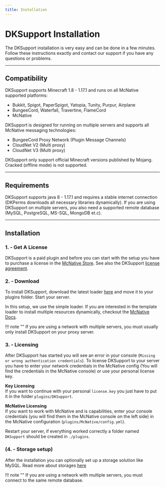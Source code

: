 ```yaml
---
title: Installation
---
```


# DKSupport Installation

The DKSupport installation is very easy and can be done in a few minutes. Follow these instructions 
exactly and contact our support if you have any questions or problems.

***

## **Compatibility**
DKSupport supports Minecraft 1.8 - 1.17.1 and runs on all McNative supported platforms:

 * Bukkit, Spigot, PaperSpigot, Yatopia, Tunity, Purpur, Airplane
 * BungeeCord, Waterfall, Travertine, FlameCord
 * McNative

DKSupport is designed for running on multiple servers and supports all McNative messaging technologies:

 * BungeeCord Proxy Network (Plugin Message Channels)
 * CloudNet V2 (Multi proxy)
 * CloudNet V3 (Multi proxy)

DKSupport only support official Minecraft versions published by Mojang. Cracked (offline mode) is not supported.

***

## **Requirements**

DKSupport supports java 8 - 1.17.1 and requires a stable internet connection (DKPerms downloads all necessary libraries dynamically). 
If you are using DKSupport on multiple servers, you also need a supported remote database (MySQL, PostgreSQL, MS-SQL, MongoDB et.c).

***

## **Installation**

### **1. - Get A License**
DKSupport is a paid plugin and before you can start with the setup you have to purchase a license in the [McNative Store](https://mcnative.org/plugins/pretronic/dkmotd). 
See also the DKSupport [license agreement](../license.md).

### **2. - Download**
To install DKSupport, download the latest loader [here](https://downloads.mcnative.org/id/9304d68a-bbdf-11eb-8ba0-0242ac180002) and
move it to your plugins folder. Start your server.

In this setup, we use the simple loader. If you are interested in the template loader to install multiple resources dynamically, 
checkout the [McNative Docs](https://docs.mcnative.org/).

!!! note ""
    If you are using a network with multiple servers, you must usually only install DKSupport on your proxy server.

### **3. - Licensing**
After DKSupport has started you will see an error in your console (`Missing or wrong authentication credentials`). 
To license DKSupport to your server you have to enter your network credentials in the McNative config (You will find the credentials in the McNative console) 
or use your personal license key.

**Key Licensing** <br />
If you want to continue with your personal `license.key` you just have to put it in the folder `plugins/DKSupport`.

**McNative Licensing** <br />
If you want to work with McNative and is capabilities, enter your console credentials (you will find them in the McNative console on the left side) in the McNative configuration (`plugins/McNative/config.yml`).


Restart your server, if everything worked correctly a folder named `DKSupport` should be created in `./plugins`.

### **(4. - Storage setup)**
After the installation you can optionally set up a storage solution like MySQL. Read more about storages [here](storage.md)

!!! note ""
    If you are using a network with multiple servers, you must connect to the same remote database.
